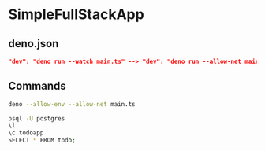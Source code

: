 # SimpleFullStackApp

## deno.json
```json
"dev": "deno run --watch main.ts" --> "dev": "deno run --allow-net main.ts"
```
## Commands
```bash
deno --allow-env --allow-net main.ts
```

```bash
psql -U postgres
\l
\c todoapp
SELECT * FROM todo;
```